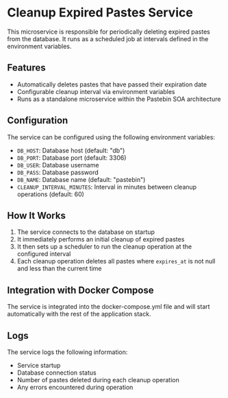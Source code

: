 # Cleanup Expired Pastes Service

This microservice is responsible for periodically deleting expired pastes from the database. It runs as a scheduled job at intervals defined in the environment variables.

## Features

- Automatically deletes pastes that have passed their expiration date
- Configurable cleanup interval via environment variables
- Runs as a standalone microservice within the Pastebin SOA architecture

## Configuration

The service can be configured using the following environment variables:

- `DB_HOST`: Database host (default: "db")
- `DB_PORT`: Database port (default: 3306)
- `DB_USER`: Database username
- `DB_PASS`: Database password
- `DB_NAME`: Database name (default: "pastebin")
- `CLEANUP_INTERVAL_MINUTES`: Interval in minutes between cleanup operations (default: 60)

## How It Works

1. The service connects to the database on startup
2. It immediately performs an initial cleanup of expired pastes
3. It then sets up a scheduler to run the cleanup operation at the configured interval
4. Each cleanup operation deletes all pastes where `expires_at` is not null and less than the current time

## Integration with Docker Compose

The service is integrated into the docker-compose.yml file and will start automatically with the rest of the application stack.

## Logs

The service logs the following information:
- Service startup
- Database connection status
- Number of pastes deleted during each cleanup operation
- Any errors encountered during operation
